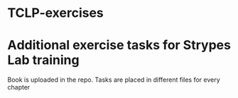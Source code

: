 # TCLP-exercises
# Аdditional exercise tasks for Strypes Lab training
Book is uploaded in the repo. 
Tasks are placed in different files for every chapter
